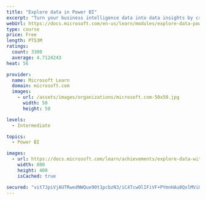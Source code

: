 ```yaml
---
title: "Explore data in Power BI"
excerpt: "Turn your business intelligence data into data insights by creating and configuring Power BI dashboards."
webUrl: https://docs.microsoft.com/en-us/learn/modules/explore-data-power-bi/
type: course
price: Free
length: PT53M
ratings:
  count: 3300
  average: 4.7124243
heat: 56

provider:
  name: Microsoft Learn
  domain: microsoft.com
  images:
    - url: /assets/images/organizations/microsoft.com-50x50.jpg
      width: 50
      height: 50

levels:
  - Intermediate

topics:
  - Power BI

images:
  - url: https://docs.microsoft.com/learn/achievements/explore-data-with-power-bi-desktop-social.png
    width: 800
    height: 400
    isCached: true

secured: "vit7JpiVjAUTRwedNWQue90t1pcbzN3/iC4TcwOlIFiVF+PYmnHAu8QxlMViUlIcZd5XOlS7SWGP6pujjPvU/x/P4L5XeOyvBt+6d6HoJKHh3WT4L3KVy26MZjWe+9Kw6qK7J5m2ozng7W23YcZgsoehj+CbJNRH+TFj+444O4fWFQW6FQrdAz3Ck/RabsuXpFPZ1z70uOQO5l8y1d5nRdMkHKQt7FOVcUPFQ+sK4dDEJVH4RNcXhLAwKMSj5AyXBwZJUU0wb5VYB4PyGP6nCT0Uiyr0Ow4ODbNV8NpoBJCOtWcjNYcmH/6WoSeQ28067Dm3htdP/aTO0bhZKGvl2NDi7rezZoCwWClgdy72deTHNOiW9vACzaQOfH+bjLbPe5GzcJTs/QAayX1jk9IZLbMoJM4Cta0MT0JSRs73spY=;Qn4ybZeEikn/Vb67O4x2kg=="
---
```


